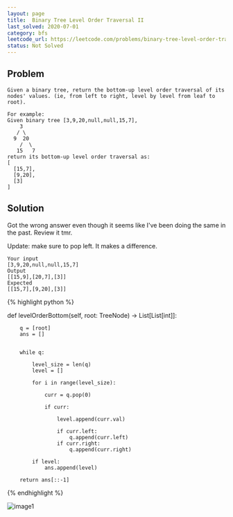 ```yaml
---
layout: page
title:  Binary Tree Level Order Traversal II
last_solved: 2020-07-01
category: bfs
leetcode_url: https://leetcode.com/problems/binary-tree-level-order-traversal-ii/
status: Not Solved
---
```


Problem
-------

```
Given a binary tree, return the bottom-up level order traversal of its nodes' values. (ie, from left to right, level by level from leaf to root).

For example:
Given binary tree [3,9,20,null,null,15,7],
    3
   / \
  9  20
    /  \
   15   7
return its bottom-up level order traversal as:
[
  [15,7],
  [9,20],
  [3]
]

```

Solution
----------

Got the wrong answer even though it seems like I've been doing the same in the past. Review it tmr.

Update: make sure to pop left. It makes a difference.

```
Your input
[3,9,20,null,null,15,7]
Output
[[15,9],[20,7],[3]]
Expected
[[15,7],[9,20],[3]]
```

{% highlight python %}

def levelOrderBottom(self, root: TreeNode) -> List[List[int]]:

        q = [root]
        ans = []
        
        
        while q:
            
            level_size = len(q)
            level = []
            
            for i in range(level_size):
                
                curr = q.pop(0)

                if curr:
                
                    level.append(curr.val)

                    if curr.left:
                        q.append(curr.left)
                    if curr.right:
                        q.append(curr.right)
        
            if level:
                ans.append(level)
        
        return ans[::-1]

{% endhighlight %}


![image1]()